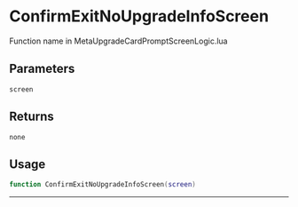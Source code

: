 # ConfirmExitNoUpgradeInfoScreen
Function name in MetaUpgradeCardPromptScreenLogic.lua
## Parameters
`screen`
## Returns
`none`
## Usage
```lua
function ConfirmExitNoUpgradeInfoScreen(screen)
```
---
